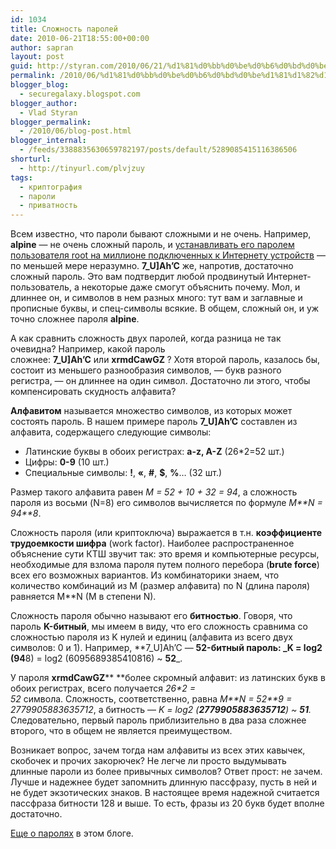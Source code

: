 ```yaml
---
id: 1034
title: Сложность паролей
date: 2010-06-21T18:55:00+00:00
author: sapran
layout: post
guid: http://styran.com/2010/06/21/%d1%81%d0%bb%d0%be%d0%b6%d0%bd%d0%be%d1%81%d1%82%d1%8c-%d0%bf%d0%b0%d1%80%d0%be%d0%bb%d0%b5%d0%b9/
permalink: /2010/06/%d1%81%d0%bb%d0%be%d0%b6%d0%bd%d0%be%d1%81%d1%82%d1%8c-%d0%bf%d0%b0%d1%80%d0%be%d0%bb%d0%b5%d0%b9/
blogger_blog:
  - securegalaxy.blogspot.com
blogger_author:
  - Vlad Styran
blogger_permalink:
  - /2010/06/blog-post.html
blogger_internal:
  - /feeds/3388835630659782197/posts/default/5289085415116386506
shorturl:
  - http://tinyurl.com/plvjzuy
tags:
  - криптография
  - пароли
  - приватность
---
```

Всем известно, что пароли бывают сложными и не очень. Например, **alpine** &#8212; не очень сложный пароль, и [устанавливать его паролем пользователя root на миллионе подключенных к Интернету устройств](http://www.iphonefaq.org/archives/97721) &#8212; по меньшей мере неразумно.&nbsp;**7_U]Ah&#8217;C**&nbsp;же, напротив, достаточно сложный пароль. Это вам подтвердит любой продвинутый Интернет-пользователь, а некоторые даже смогут объяснить почему. Мол, и длиннее он, и символов в нем разных много: тут вам и заглавные и прописные буквы, и спец-символы всякие. В общем, сложный он, и уж точно сложнее пароля **alpine**.

А как сравнить сложность двух паролей, когда разница не так очевидна? Например, какой пароль сложнее:&nbsp;**7_U]Ah&#8217;C**&nbsp;или&nbsp;**xrmdCawGZ&nbsp;**? Хотя второй пароль, казалось бы, состоит из меньшего разнообразия символов, &#8212; букв разного регистра, &#8212; он длиннее на один символ. Достаточно ли этого, чтобы компенсировать скудность алфавита?

**Алфавитом** называется множество символов, из которых может состоять пароль. В нашем примере пароль&nbsp;**7_U]Ah&#8217;C**&nbsp;составлен из алфавита, содержащего следующие символы:

  * Латинские буквы в обоих регистрах: **a-z, A-Z** (26*2=52 шт.)
  * Цифры: **0-9** (10 шт.)
  * Специальные символы: **!**, **&#171;**, **#**, **$**, **%**&#8230; (32 шт.)

Размер такого алфавита равен _M = 52 + 10 + 32 = 94_, а сложность пароля из восьми (N=8) его символов вычисляется по формуле _M\*\*N = 94\*\*8_.

Сложность пароля (или криптоключа) выражается в т.н.&nbsp;**коэффициенте трудоемкости шифра**&nbsp;(work factor). Наиболее распространенное объяснение сути КТШ звучит так: это время и компьютерные ресурсы, необходимые для взлома пароля путем полного перебора (**brute force**) всех его возможных вариантов. Из комбинаторики знаем, что количество комбинаций из M (размер алфавита) по N (длина пароля) равняется M**N (M в степени N).

Сложность пароля обычно называют его **битностью**. Говоря, что пароль **K-битный**, мы имеем в виду, что его сложность сравнима со сложностью пароля из K нулей и единиц (алфавита из всего двух символов: 0 и 1). Например, **7_U]Ah&#8217;C &#8212;&nbsp;**52-битный&nbsp;пароль:&nbsp;_K = log2 (94**8) = log2 (6095689385410816) ~ **52**_.

У пароля&nbsp;**xrmdCawGZ****&nbsp;**более скромный алфавит: из латинских букв в обоих регистрах, всего получается _26*2 = 52_&nbsp;символа.&nbsp;Сложность,&nbsp;соответственно, равна _M\*\*N = 52\*\*9 = 2779905883635712_, а битность &#8212; _K = log2 (__2779905883635712__) ~ **51**._ Следовательно, первый пароль приблизительно в два раза сложнее второго, что в общем не является преимуществом.

Возникает вопрос, зачем тогда нам алфавиты из всех этих кавычек, скобочек и прочих закорючек? Не легче ли просто выдумывать длинные пароли из более привычных символов? Ответ прост: не зачем. Лучше и надежнее будет запомнить длинную пассфразу, пусть в ней и не будет экзотических знаков. В настоящее время надежной считается пассфраза битности 128 и выше. То есть, фразы из 20 букв будет вполне достаточно.

[Еще о паролях](http://securegalaxy.blogspot.com/search/label/password) в этом блоге.

<div class="addtoany_share_save_container addtoany_content_bottom">
  <div class="a2a_kit a2a_kit_size_32 addtoany_list a2a_target" id="wpa2a_107">
    <a class="a2a_button_facebook" href="http://www.addtoany.com/add_to/facebook?linkurl=https%3A%2F%2Fblog.styran.com%2F2010%2F06%2F%25d1%2581%25d0%25bb%25d0%25be%25d0%25b6%25d0%25bd%25d0%25be%25d1%2581%25d1%2582%25d1%258c-%25d0%25bf%25d0%25b0%25d1%2580%25d0%25be%25d0%25bb%25d0%25b5%25d0%25b9%2F&linkname=%D0%A1%D0%BB%D0%BE%D0%B6%D0%BD%D0%BE%D1%81%D1%82%D1%8C%20%D0%BF%D0%B0%D1%80%D0%BE%D0%BB%D0%B5%D0%B9" title="Facebook" rel="nofollow" target="_blank"></a><a class="a2a_button_twitter" href="http://www.addtoany.com/add_to/twitter?linkurl=https%3A%2F%2Fblog.styran.com%2F2010%2F06%2F%25d1%2581%25d0%25bb%25d0%25be%25d0%25b6%25d0%25bd%25d0%25be%25d1%2581%25d1%2582%25d1%258c-%25d0%25bf%25d0%25b0%25d1%2580%25d0%25be%25d0%25bb%25d0%25b5%25d0%25b9%2F&linkname=%D0%A1%D0%BB%D0%BE%D0%B6%D0%BD%D0%BE%D1%81%D1%82%D1%8C%20%D0%BF%D0%B0%D1%80%D0%BE%D0%BB%D0%B5%D0%B9" title="Twitter" rel="nofollow" target="_blank"></a><a class="a2a_button_google_plus" href="http://www.addtoany.com/add_to/google_plus?linkurl=https%3A%2F%2Fblog.styran.com%2F2010%2F06%2F%25d1%2581%25d0%25bb%25d0%25be%25d0%25b6%25d0%25bd%25d0%25be%25d1%2581%25d1%2582%25d1%258c-%25d0%25bf%25d0%25b0%25d1%2580%25d0%25be%25d0%25bb%25d0%25b5%25d0%25b9%2F&linkname=%D0%A1%D0%BB%D0%BE%D0%B6%D0%BD%D0%BE%D1%81%D1%82%D1%8C%20%D0%BF%D0%B0%D1%80%D0%BE%D0%BB%D0%B5%D0%B9" title="Google+" rel="nofollow" target="_blank"></a><a class="a2a_button_linkedin" href="http://www.addtoany.com/add_to/linkedin?linkurl=https%3A%2F%2Fblog.styran.com%2F2010%2F06%2F%25d1%2581%25d0%25bb%25d0%25be%25d0%25b6%25d0%25bd%25d0%25be%25d1%2581%25d1%2582%25d1%258c-%25d0%25bf%25d0%25b0%25d1%2580%25d0%25be%25d0%25bb%25d0%25b5%25d0%25b9%2F&linkname=%D0%A1%D0%BB%D0%BE%D0%B6%D0%BD%D0%BE%D1%81%D1%82%D1%8C%20%D0%BF%D0%B0%D1%80%D0%BE%D0%BB%D0%B5%D0%B9" title="LinkedIn" rel="nofollow" target="_blank"></a><a class="a2a_dd addtoany_share_save" href="https://www.addtoany.com/share"></a>
  </div>
</div>